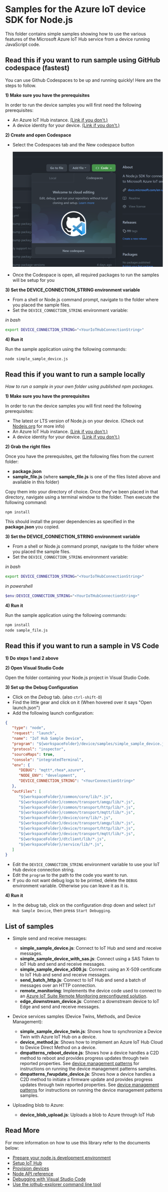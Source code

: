 # Samples for the Azure IoT device SDK for Node.js

This folder contains simple samples showing how to use the various features of the Microsoft Azure IoT Hub service from a device running JavaScript code.

## Read this if you want to run sample using GitHub codespace (fastest)
You can use Github Codespaces to be up and running quickly! Here are the steps to follow.

**1) Make sure you have the prerequisites**

In order to run the device samples you will first need the following prerequisites:
* An Azure IoT Hub instance. [(Link if you don't.)][lnk-setup-iot-hub]
* A device identity for your device. [(Link if you don't.)][lnk-manage-iot-hub]

**2) Create and open Codespace**

* Select the Codespaces tab and the New codespace button

  ![screen shot of create codespace](./media/github-codespace.png)

* Once the Codespace is open, all required packages to run the samples will be setup for you

**3) Set the DEVICE_CONNECTION_STRING environment variable**

* From a shell or Node.js command prompt, navigate to the folder where you placed the sample files. 
* Set the `DEVICE_CONNECTION_STRING` environment variable: 

*in bash*
```bash
export DEVICE_CONNECTION_STRING="<YourIoTHubConnectionString>"
```

**4) Run it**

Run the sample application using the following commands:

```bash
node simple_sample_device.js
```

## Read this if you want to run a sample locally
*How to run a sample in your own folder using published npm packages.*

**1) Make sure you have the prerequisites**

In order to run the device samples you will first need the following prerequisites:
* The latest or LTS version of Node.js on your device. (Check out [Nodejs.org](https://nodejs.org/) for more info)
* An Azure IoT Hub instance. [(Link if you don't.)][lnk-setup-iot-hub]
* A device identity for your device. [(Link if you don't.)][lnk-manage-iot-hub]

**2) Grab the right files**

Once you have the prerequisites, get the following files from the current folder:
* **package.json**
* **__sample_file.js__** (where **__sample_file.js__** is one of the files listed above and available in this folder)

Copy them into your directory of choice. Once they've been placed in that directory, navigate using a terminal window to the folder. Then execute the following command:
```
npm install
```

This should install the proper dependencies as specified in the **package.json** you copied.

**3) Set the DEVICE_CONNECTION_STRING environment variable**

* From a shell or Node.js command prompt, navigate to the folder where you placed the sample files. 
* Set the `DEVICE_CONNECTION_STRING` environment variable: 

*in bash*
```bash
export DEVICE_CONNECTION_STRING="<YourIoTHubConnectionString>"
```
*in powershell*
```powershell
$env:DEVICE_CONNECTION_STRING="<YourIoTHubConnectionString>"
```


**4) Run it**

Run the sample application using the following commands:

```bash
npm install
node sample_file.js
```

## Read this if you want to run a sample in VS Code

**1) Do steps 1 and 2 above**

**2) Open Visual Studio Code**

Open the folder containing your Node.js project in Visual Studio Code.

**3) Set up the Debug Configuration**

* Click on the *Debug* tab. (also `ctrl-shift-D`)
* Find the little gear and click on it (When hovered over it says "Open launch.json")
* Add the following launch configuration:

```json
{
   "type": "node",
   "request": "launch",
   "name": "IoT Hub Sample Device",
   "program": "${workspaceFolder}/device/samples/simple_sample_device.js",
   "protocol": "inspector",
   "sourceMaps": true,
   "console": "integratedTerminal",
   "env": {
      "DEBUG": "mqtt*,rhea*,azure*",
      "NODE_ENV": "development",
      "DEVICE_CONNECTION_STRING": "<YourConnectionString>"
   },
   "outFiles": [
      "${workspaceFolder}/common/core/lib/*.js",
      "${workspaceFolder}/common/transport/amqp/lib/*.js",
      "${workspaceFolder}/common/transport/http/lib/*.js",
      "${workspaceFolder}/common/transport/mqtt/lib/*.js",
      "${workspaceFolder}/device/core/lib/*.js",
      "${workspaceFolder}/device/transport/amqp/lib/*.js",
      "${workspaceFolder}/device/transport/http/lib/*.js",
      "${workspaceFolder}/device/transport/mqtt/lib/*.js",
      "${workspaceFolder}/dtclient/lib/*.js",
      "${workspaceFolder}/service/lib/*.js",
   ]
}
```
* Edit the `DEVICE_CONNECTION_STRING` environment variable to use your IoT Hub device connection string.
* Edit the `program` to the path to the code you want to run. 
* If you do not want debug logs to be printed, delete the `DEBUG` environment variable. Otherwise you can leave it as it is.

**4) Run it**

* In the debug tab, click on the configuration drop down and select `IoT Hub Sample Device`, then press `Start Debugging`.


## List of samples

* Simple send and receive messages:
   * **simple_sample_device.js**: Connect to IoT Hub and send and receive messages.
   * **simple_sample_device_with_sas.js**: Connect using a SAS Token to IoT Hub and send and receive messages.
   * **simple_sample_device_x509.js**: Connect using an X-509 certificate to IoT Hub and send and receive messages.
   * **send_batch_http.js**: Connect to IoT Hub and send a batch of messages over an HTTP connection.
   * **remote_monitoring**: Implements the device code used to connect to an [Azure IoT Suite Remote Monitoring preconfigured solution][remote-monitoring-pcs].
   * **edge_downstream_device.js**: Connect a downstream device to IoT Edge and send and receive messages.

* Device services samples (Device Twins, Methods, and Device Management):
   * **simple_sample_device_twin.js**: Shows how to synchronize a Device Twin with Azure IoT Hub on a device.
   * **device_method.js**: Shows how to implement an Azure IoT Hub Cloud to Device Direct Method on a device.
   * **dmpatterns_reboot_device.js**: Shows how a device handles a C2D method to reboot and provides progress updates through twin reported properties. See [device management patterns][dm-patterns] for instructions on running the device management patterns samples.
   * **dmpatterns_fwupdate_device.js**: Shows how a device handles a C2D method to initiate a firmware update and provides progress updates through twin reported properties. See [device management patterns][dm-patterns] for instructions on running the device management patterns samples.

* Uploading blob to Azure:
   * **device_blob_upload.js**: Uploads a blob to Azure through IoT Hub


## Read More
For more information on how to use this library refer to the documents below:
- [Prepare your node.js development environment][node-devbox-setup]
- [Setup IoT Hub][lnk-setup-iot-hub]
- [Provision devices][lnk-manage-iot-hub]
- [Node API reference][node-api-reference]
- [Debugging with Visual Studio Code][debug-with-vscode]
- [Use the iothub-explorer command line tool][iothub-explorer]

[lnk-setup-iot-hub]: https://aka.ms/howtocreateazureiothub
[lnk-manage-iot-hub]: https://aka.ms/manageiothub
[remote-monitoring-pcs]: https://docs.microsoft.com/en-us/azure/iot-suite/iot-suite-remote-monitoring-sample-walkthrough
[node-api-reference]: https://docs.microsoft.com/en-us/javascript/api/azure-iot-device/
[iothub-explorer]: https://github.com/azure/iothub-explorer
[debug-with-vscode]: ../../doc/node-debug-vscode.md
[node-devbox-setup]: ../../doc/node-devbox-setup.md
[dm-patterns]: ../../doc/dmpatterns.md
